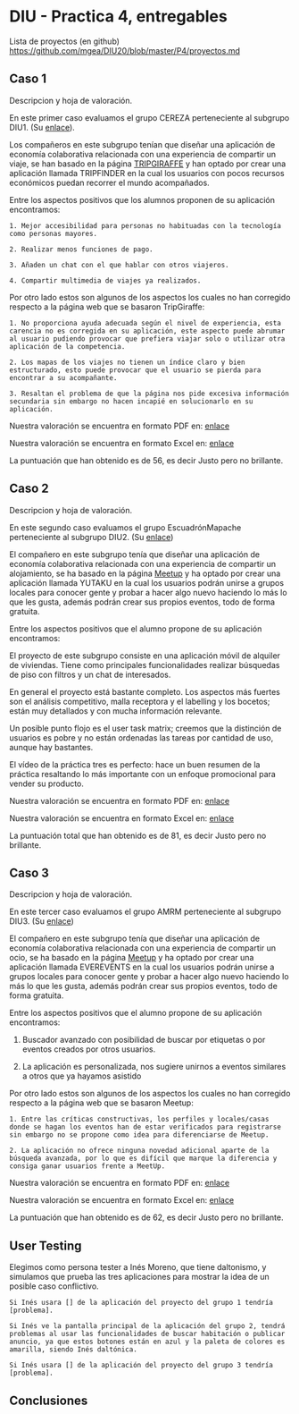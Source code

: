 # DIU - Practica 4, entregables

Lista de proyectos (en github) https://github.com/mgea/DIU20/blob/master/P4/proyectos.md


## Caso 1

Descripcion y hoja de valoración.    

En este primer caso evaluamos el grupo CEREZA perteneciente al subgrupo DIU1. (Su [enlace](https://github.com/DavidGmezHdez/DIU20)).

Los compañeros en este subgrupo tenían que diseñar una aplicación de economía colaborativa relacionada con una experiencia de compartir un viaje, se han basado en la página [TRIPGIRAFFE](https://www.tripgiraffe.com/es/) y  han optado por crear una aplicación llamada TRIPFINDER en la cual los usuarios con pocos recursos económicos puedan recorrer el mundo acompañados.

Entre los aspectos positivos que los alumnos proponen de su aplicación encontramos:

	1. Mejor accesibilidad para personas no habituadas con la tecnología como personas mayores.
	
	2. Realizar menos funciones de pago.
	
	3. Añaden un chat con el que hablar con otros viajeros.
	
	4. Compartir multimedia de viajes ya realizados.
	
Por otro lado estos son algunos de los aspectos los cuales no han corregido respecto a la página web que se basaron TripGiraffe:

	1. No proporciona ayuda adecuada según el nivel de experiencia, esta carencia no es corregida en su aplicación, este aspecto puede abrumar al usuario pudiendo provocar que prefiera viajar solo o utilizar otra aplicación de la competencia.
	
	2. Los mapas de los viajes no tienen un índice claro y bien estructurado, esto puede provocar que el usuario se pierda para encontrar a su acompañante.
	
	3. Resaltan el problema de que la página nos pide excesiva información secundaria sin embargo no hacen incapié en solucionarlo en su aplicación.
	
Nuestra valoración se encuentra en formato PDF en: [enlace](https://github.com/merino25/DIU20/blob/master/P4/DIU1.CEREZA_review.pdf)

Nuestra valoración se encuentra en formato Excel en: [enlace](https://github.com/merino25/DIU20/blob/master/P4/DIU1.CEREZA_review.xls)

La puntuación que han obtenido es de 56, es decir Justo pero no brillante.



## Caso 2

Descripcion y hoja de valoración.  

En este segundo caso evaluamos el grupo EscuadrónMapache perteneciente al subgrupo DIU2. (Su [enlace](https://github.com/Galactic-O/DIU20))

El compañero en este subgrupo tenía que diseñar una aplicación de economía colaborativa relacionada con una experiencia de compartir un alojamiento, se ha basado en la página [Meetup](https://www.meetup.com/es-ES/) y  ha optado por crear una aplicación llamada YUTAKU  en la cual los usuarios podrán unirse a grupos locales para conocer gente y probar a hacer algo nuevo haciendo lo más lo que les gusta, además podrán crear sus propios eventos, todo de forma gratuita.

Entre los aspectos positivos que el alumno propone de su aplicación encontramos:



El proyecto de este subgrupo consiste en una aplicación móvil de alquiler de viviendas. Tiene como principales funcionalidades realizar búsquedas de piso con filtros y un chat de interesados.

En general el proyecto está bastante completo. Los aspectos más fuertes son el análisis competitivo, malla receptora y el labelling y los bocetos; están muy detallados y con mucha información relevante.

Un posible punto flojo es el user task matrix; creemos que la distinción de usuarios es pobre y no están ordenadas las tareas por cantidad de uso, aunque hay bastantes.

El vídeo de la práctica tres es perfecto: hace un buen resumen de la práctica resaltando lo más importante con un enfoque promocional para vender su producto.



Nuestra valoración se encuentra en formato PDF en: [enlace](https://github.com/merino25/DIU20/blob/master/P4/DIU2.ESCUADRONMAPACHE_review.pdf)

Nuestra valoración se encuentra en formato Excel en: [enlace](https://github.com/merino25/DIU20/blob/master/P4/DIU2.ESCUADRONMAPACHE_review.xls)

La puntuación total que han obtenido es de 81, es decir Justo pero no brillante.


## Caso 3

Descripcion y hoja de valoración.   

En este tercer caso evaluamos el grupo AMRM perteneciente al subgrupo DIU3. (Su [enlace](https://github.com/suribel/DIU20))


El compañero en este subgrupo  tenía que diseñar una aplicación de economía colaborativa relacionada con una experiencia de compartir un ocio, se ha basado en la página [Meetup](https://www.meetup.com/es-ES/) y  ha optado por crear una aplicación llamada EVEREVENTS  en la cual los usuarios podrán unirse a grupos locales para conocer gente y probar a hacer algo nuevo haciendo lo más lo que les gusta, además podrán crear sus propios eventos, todo de forma gratuita.

Entre los aspectos positivos que el alumno propone de su aplicación encontramos:

1. Buscador avanzado con posibilidad de buscar por etiquetas o por eventos creados por otros usuarios.

2. La aplicación es personalizada, nos sugiere unirnos a eventos similares a otros que ya hayamos asistido


Por otro lado estos son algunos de los aspectos los cuales no han corregido respecto a la página web que se basaron Meetup:

	1. Entre las críticas constructivas, los perfiles y locales/casas donde se hagan los eventos han de estar verificados para registrarse sin embargo no se propone como idea para diferenciarse de Meetup.

	2. La aplicación no ofrece ninguna novedad adicional aparte de la búsqueda avanzada, por lo que es difícil que marque la diferencia y consiga ganar usuarios frente a MeetUp.


Nuestra valoración se encuentra en formato PDF en: [enlace](https://github.com/merino25/DIU20/blob/master/P4/DIU3.AMRM_review.pdf)

Nuestra valoración se encuentra en formato Excel en: [enlace](https://github.com/merino25/DIU20/blob/master/P4/DIU3.AMRM_review.xls)

La puntuación que han obtenido es de 62, es decir Justo pero no brillante.

## User Testing

Elegimos como persona tester a Inés Moreno, que tiene daltonismo, y simulamos que prueba las tres aplicaciones para mostrar la idea de un posible caso conflictivo.
	
	Si Inés usara [] de la aplicación del proyecto del grupo 1 tendría [problema].
	
	Si Inés ve la pantalla principal de la aplicación del grupo 2, tendrá problemas al usar las funcionalidades de buscar habitación o publicar anuncio, ya que estos botones están en azul y la paleta de colores es amarilla, siendo Inés daltónica.

	Si Inés usara [] de la aplicación del proyecto del grupo 3 tendría [problema].


## Conclusiones
